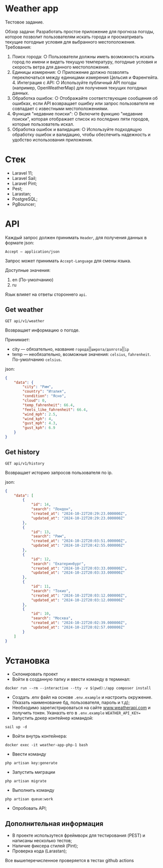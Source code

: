# Weather app

Тестовое задание.

Обзор задачи:
Разработать простое приложение для прогноза погоды, которое позволит пользователям искать города и просматривать текущие
погодные условия для выбранного местоположения.
Требования:

1. Поиск города:
   ○ Пользователи должны иметь возможность искать город по имени и видеть текущую температуру, погодные условия и
   скорость ветра для данного местоположения.
2. Единицы измерения:
   ○ Приложение должно позволять переключаться между единицами
   измерения Цельсия и Фаренгейта. 4. Интеграция с API:
   ○ Используйте публичный API погоды (например, OpenWeatherMap) для получения текущих погодных данных.
3. Обработка ошибок:
   ○ Отображайте соответствующие сообщения об ошибках, если API
   возвращает ошибку или запрос пользователя не совпадает с известными
   местоположениями.
4. Функция "недавние поиски":
   ○ Включите функцию "недавние поиски", которая отображает список из последних пяти городов, которые пользователь
   искал.
5. Обработка ошибок и валидация:
   ○ Используйте подходящую обработку ошибок и валидацию, чтобы
   обеспечить надежность и удобство использования приложения.

# Стек

* Laravel 11;
* Laravel Sail;
* Laravel Pint;
* Pest;
* Larastan;
* PostgreSQL;
* PgBouncer;

# API

Каждый запрос должен принимать `Header`, для получения данных в формате json:

```
Accept — application/json
```

Запрос может принимать `Accept-Language` для смены языка.

Доступные значения:

1. en (По-умолчанию)
2. ru

Язык влияет на ответы стороннего `api`.

## Get weather

```
GET api/v1/weather
```

Возвращает информацию о погоде.

Принимает:

* city — обязательно, название `города`||`широта/долгота`||`ip`
* temp — необязательно, возможные значения: `celsius`, `fahrenheit`. По-умолчанию `celsius`.

json:

```json
{
    "data": {
        "city": "Рим",
        "country": "Италия",
        "condition": "Ясно",
        "cloud": 0,
        "temp_fahrenheit": 66.4,
        "feels_like_fahrenheit": 66.4,
        "wind_mph": 2.5,
        "wind_kph": 4,
        "gust_mph": 4.3,
        "gust_kph": 6.9
    }
}
```

## Get history

```
GET api/v1/history
```

Возвращает историю запросов пользователя по ip.

json:

```json
{
    "data": [
        {
            "id": 14,
            "search": "Лондон",
            "created_at": "2024-10-22T20:29:23.000000Z",
            "updated_at": "2024-10-22T20:29:23.000000Z"
        },
        {
            "id": 13,
            "search": "Рим",
            "created_at": "2024-10-22T20:03:51.000000Z",
            "updated_at": "2024-10-22T20:42:55.000000Z"
        },
        {
            "id": 12,
            "search": "Екатеринбург",
            "created_at": "2024-10-22T20:03:33.000000Z",
            "updated_at": "2024-10-22T20:03:33.000000Z"
        },
        {
            "id": 11,
            "search": "Токио",
            "created_at": "2024-10-22T20:03:12.000000Z",
            "updated_at": "2024-10-22T20:03:12.000000Z"
        },
        {
            "id": 10,
            "search": "Москва",
            "created_at": "2024-10-22T20:02:39.000000Z",
            "updated_at": "2024-10-22T20:02:57.000000Z"
        }
    ]
}
```

# Установка

* Склонировать проект
* Войти в созданную папку и ввести команду в терминал:

```
docker run --rm --interactive --tty -v $(pwd):/app composer install
```

* Создать .env файл на основе `.env.example` и настроить окружение. (Указать наименование бд, пользователя, пароль и
  т.д);
* Необходимо зарегистрироваться на сайте www.weatherapi.com и получить токен. Уканазть его в `.env.example` `WEATHER_API_KEY=`
* Запустить докер контейнер командой:

```
sail up -d
```

* Войти внутрь контейнера:

```
docker exec -it weather-app-php-1 bash
```

* Ввести команду

```
php artisan key:generate
```

* Запустить миграции

```
php artisan migrate
```

* Выполнить команду

```
php artisan queue:work
```

* Опробовать API;

## Дополнительная информация

* В проекте использутеся фреймворк для тестирования (PEST) и написаны несколько тестов;
* Наличие фиксера стилей (Pint);
* Проверка кода (Larastan);

Все вышеперечисленное проверяется в тестах github actions
